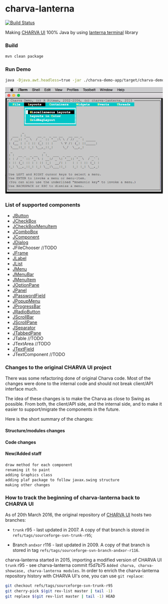 charva-lanterna
===============
[![Build Status](https://travis-ci.org/viktor-podzigun/charva-lanterna.svg?branch=master)](https://travis-ci.org/viktor-podzigun/charva-lanterna)

Making [CHARVA UI](http://sourceforge.net/projects/charva/) 100% Java by using [lanterna terminal](https://github.com/mabe02/lanterna) library

### Build
```bash
mvn clean package
```

### Run Demo 
```bash
java -Djava.awt.headless=true -jar ./charva-demo-app/target/charva-demo.jar
```
![](charva-demo-app/doc/screenshot.png)

### List of supported components

* [JButton](charva/src/main/java/charvax/swing/JButton.java)
* [JCheckBox](charva/src/main/java/charvax/swing/JCheckBox.java)
* [JCheckBoxMenuItem](charva/src/main/java/charvax/swing/JCheckBoxMenuItem.java)
* [JComboBox](charva/src/main/java/charvax/swing/JComboBox.java)
* [JComponent](charva/src/main/java/charvax/swing/JComponent.java)
* [JDialog](charva/src/main/java/charvax/swing/JDialog.java)
* JFileChooser //TODO
* [JFrame](charva/src/main/java/charvax/swing/JFrame.java)
* [JLabel](charva/src/main/java/charvax/swing/JLabel.java)
* [JList](charva/src/main/java/charvax/swing/JList.java)
* [JMenu](charva/src/main/java/charvax/swing/JMenu.java)
* [JMenuBar](charva/src/main/java/charvax/swing/JMenuBar.java)
* [JMenuItem](charva/src/main/java/charvax/swing/JMenuItem.java)
* [JOptionPane](charva/src/main/java/charvax/swing/JOptionPane.java)
* [JPanel](charva/src/main/java/charvax/swing/JPanel.java)
* [JPasswordField](charva/src/main/java/charvax/swing/JPasswordField.java)
* [JPopupMenu](charva/src/main/java/charvax/swing/JPopupMenu.java)
* [JProgressBar](charva/src/main/java/charvax/swing/JProgressBar.java)
* [JRadioButton](charva/src/main/java/charvax/swing/JRadioButton.java)
* [JScrollBar](charva/src/main/java/charvax/swing/JScrollBar.java)
* [JScrollPane](charva/src/main/java/charvax/swing/JScrollPane.java)
* [JSeparator](charva/src/main/java/charvax/swing/JSeparator.java)
* [JTabbedPane](charva/src/main/java/charvax/swing/JTabbedPane.java)
* JTable //TODO
* JTextArea //TODO
* [JTextField](charva/src/main/java/charvax/swing/JTextField.java)
* JTextComponent //TODO

### Changes to the original CHARVA UI project

There was some refactoring done of original Charva code. Most of the changes were done to the
internal code and should not break client/API interface much.

The idea of these changes is to make the Charva as close to Swing as possible. From both,
the client/API side, and the internal side, and to make it easier to support/migrate the components
in the future.

Here is the short summary of the changes:

#### Structure/modules changes

#### Code changes

#### New/Added staff

    draw method for each component
    renaming it to paint
    adding Graphics class
    adding plaf package to follow javax.swing structure
    making other changes


### How to track the beginning of charva-lanterna back to CHARVA UI

As of 20th March 2016, the original repository of [CHARVA
UI](http://sourceforge.net/projects/charva/) hosts two branches:

* `trunk` r95 - last updated in 2007. A copy of that branch is stored
  in `refs/tags/sourceforge-svn-trunk-r95`;

* Branch `andxor` r116 - last updated in 2009. A copy of that branch
  is stored in tag `refs/tags/sourceforge-svn-branch-andxor-r116`.

charva-lanterna started in 2015, importing a modified version of
CHARVA UI `trunk` r95 - see charva-lanterna commit f5d7b75 `Added
charva, charva-showcase, charva-lanterna modules`.  In order to enrich
the charva-lanterna repository history with CHARVA UI's one, you can
use `git replace`:
```bash
git checkout refs/tags/sourceforge-svn-trunk-r95
git cherry-pick $(git rev-list master | tail -1)
git replace $(git rev-list master | tail -1) HEAD
```
